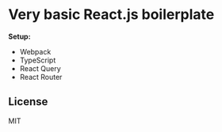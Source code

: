 # Very basic React.js boilerplate

**Setup:**

- Webpack
- TypeScript
- React Query
- React Router

## License
MIT